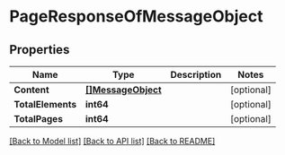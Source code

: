# PageResponseOfMessageObject

## Properties

Name | Type | Description | Notes
------------ | ------------- | ------------- | -------------
**Content** | [**[]MessageObject**](MessageObject.md) |  | [optional] 
**TotalElements** | **int64** |  | [optional] 
**TotalPages** | **int64** |  | [optional] 

[[Back to Model list]](../README.md#documentation-for-models) [[Back to API list]](../README.md#documentation-for-api-endpoints) [[Back to README]](../README.md)


